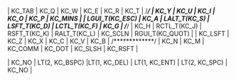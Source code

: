 
  | KC_TAB         | KC_Q | KC_W         | KC_E         | KC_R         | KC_T | /*************/ | KC_Y | KC_U         | KC_I         | KC_O         | KC_P    | KC_MINS         |
  | LGUI_T(KC_ESC) | KC_A | LALT_T(KC_S) | LSFT_T(KC_D) | LCTL_T(KC_F) | KC_G | /*************/ | KC_H | RCTL_T(KC_J) | RSFT_T(KC_K) | RALT_T(KC_L) | KC_SCLN | RGUI_T(KC_QUOT) |
  | KC_LSFT        | KC_Z | KC_X         | KC_C         | KC_V         | KC_B | /*************/ | KC_N | KC_M         | KC_COMM      | KC_DOT       | KC_SLSH | KC_RSFT         |
    
 | KC_NO          | LT(2, KC_BSPC) |LT(1, KC_DEL) | LT(1, KC_ENT) | LT(2, KC_SPC) | KC_NO           |        